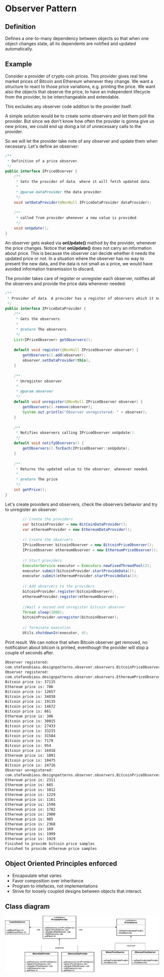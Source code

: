 
# Observer Pattern

## Definition

Defines a one-to-many dependency between objects so that when one object changes state, all its dependents are notified 
and updated automatically.

## Example

Consider a provider of crypto coin prices. This provider gives real time market prices of Bitcoin and Ethereum whenever they 
change. We want a structure to react to those price variations, e.g. printing the price. We want also the objects that 
observe the price, to have an independent lifecycle from the provider, to be interchangeable and extendable.

This excludes any observer code addition to the provider itself. 

A simple solution would be to create some observers and let them
poll the provider. But since we don't know how often the provider is gonna give us new prices, we could end up doing a 
lot of unnecessary calls to the provider.

So we will let the provider take note of any observer and update them when necessary.
 Let's define an observer:
```java
/**
 * Definition of a price observer.
 */
public interface IPriceObserver {
    /**
     * Sets the provider of data, where it will fetch updated data.
     *
     * @param dataProvider the data provider.
     */
    void setDataProvider(@NonNull IPriceDataProvider dataProvider);

    /**
     * called from provider whenever a new value is provided.
     */
    void onUpdate();
}
```

An observer gets waked via **onUpdate()** method by the provider, whenever the price changes. Notice that **onUpdate()** 
does not carry an information about price. This is because the observer can decide whether it needs the updated price
or not. In a situation where the observer has no way to present the new data, and the data is not small as a price, we 
would have avoided information transmission to discard.

The provider takes care of register or unregister each observer, notifies all the observers and provide the price data 
whenever needed: 

```java
/**
 * Provider of data. A provider has a register of observers which it notifies at a specific pace.
 */
public interface IPriceDataProvider {
    /**
     * Gets the observers.
     *
     * @return The observers.
     */
    List<IPriceObserver> getObservers();

    default void register(@NonNull IPriceObserver observer) {
        getObservers().add(observer);
        observer.setDataProvider(this);
    }

    /**
     * Unregister observer.
     *
     * @param observer
     */
    default void unregister(@NonNull IPriceObserver observer) {
        getObservers().remove(observer);
        System.out.println("Observer unregistered: " + observer);
    }

    /**
     * Notifies observers calling IPriceObserver.onUpdate().
     */
    default void notifyObservers() {
        getObservers().forEach(IPriceObserver::onUpdate);
    }

    /**
     * Returns the updated value to the observer, whenever needed.
     *
     * @return The price
     */
    int getPrice();
}
```

Let's create providers and observers, check the observers behavior and try to unregister an observer:  

```java
        // Create the providers
        var bitcoinProvider = new BitCoinDataProvider();
        var ethereumProvider = new EthereumDataProvider();

        // Create the observers
        IPriceObserver bitcoinObserver = new BitcoinPriceObserver();
        IPriceObserver ethereumObserver = new EthereumPriceObserver();

        // Start providers
        ExecutorService executor = Executors.newFixedThreadPool(2);
        executor.submit(bitcoinProvider.startProvideData());
        executor.submit(ethereumProvider.startProvideData());

        // Add observers to the providers
        bitcoinProvider.register(bitcoinObserver);
        ethereumProvider.register(ethereumObserver);

        //Wait a second and unregister bitcoin observer
        Thread.sleep(1000);
        bitcoinProvider.unregister(bitcoinObserver);

        // Terminate execution
        Utils.shutdownIn(executor, 4);
```

Print result. We can notice that when Bitcoin observer get removed, no notification about bitcoin is printed, eventhough
the provider will stop a couple of seconds after.

```
Observer registered: com.stefanobiasu.designpatterns.observer.observers.BitcoinPriceObserver@4cb2c100
Observer registered: com.stefanobiasu.designpatterns.observer.observers.EthereumPriceObserver@6fb554cc
Bitcoin price is: 37115
Ethereum price is: 786
Bitcoin price is: 12657
Bitcoin price is: 34038
Bitcoin price is: 19135
Bitcoin price is: 14672
Bitcoin price is: 861
Ethereum price is: 386
Bitcoin price is: 30015
Bitcoin price is: 27433
Bitcoin price is: 33215
Bitcoin price is: 31584
Bitcoin price is: 7179
Bitcoin price is: 954
Bitcoin price is: 16918
Ethereum price is: 1091
Bitcoin price is: 10475
Bitcoin price is: 24716
Observer unregistered: com.stefanobiasu.designpatterns.observer.observers.BitcoinPriceObserver@4cb2c100
Ethereum price is: 2311
Ethereum price is: 665
Ethereum price is: 1012
Ethereum price is: 1229
Ethereum price is: 1161
Ethereum price is: 1598
Ethereum price is: 1782
Ethereum price is: 2900
Ethereum price is: 985
Ethereum price is: 2368
Ethereum price is: 169
Ethereum price is: 1999
Ethereum price is: 1929
Finished to provide bitcoin price samples
Finished to provide ethereum price samples

```
## Object Oriented Principles enforced

* Encapsulate what varies
* Favor composition over inheritance
* Program to intefaces, not implementations
* Strive for loosely coupled designs between objects that interact.

## Class diagram

![observer](./etc/observer.png "Observer")
